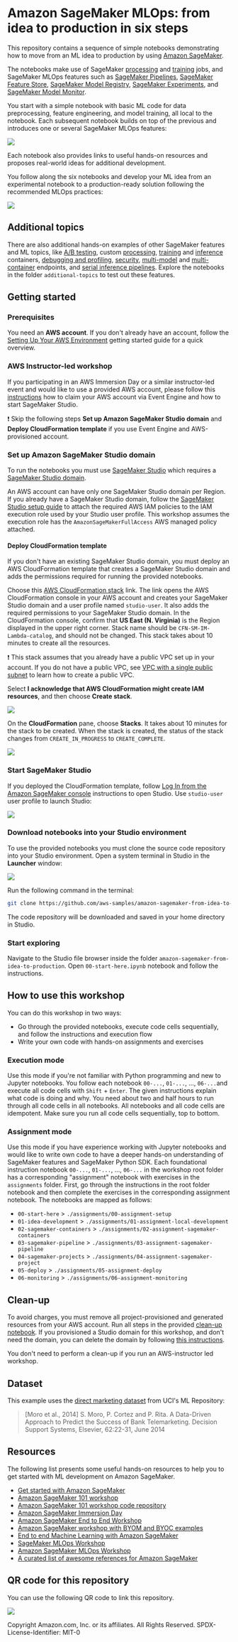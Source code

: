 # Amazon SageMaker MLOps: from idea to production in six steps
This repository contains a sequence of simple notebooks demonstrating how to move from an ML idea to production by using [Amazon SageMaker](https://aws.amazon.com/sagemaker).

The notebooks make use of SageMaker [processing](https://docs.aws.amazon.com/sagemaker/latest/dg/processing-job.html) and [training](https://docs.aws.amazon.com/sagemaker/latest/dg/train-model.html) jobs, and SageMaker MLOps features such as [SageMaker Pipelines](https://aws.amazon.com/sagemaker/pipelines/), [SageMaker Feature Store](https://aws.amazon.com/sagemaker/feature-store/), [SageMaker Model Registry](https://docs.aws.amazon.com/sagemaker/latest/dg/model-registry.html), [SageMaker Experiments](https://docs.aws.amazon.com/sagemaker/latest/dg/experiments.html), and [SageMaker Model Monitor](https://aws.amazon.com/sagemaker/model-monitor/).

You start with a simple notebook with basic ML code for data preprocessing, feature engineering, and model training, all local to the notebook. Each subsequent notebook builds on top of the previous and introduces one or several SageMaker MLOps features:

![](img/sagemaker-mlops-building-blocks.png)

Each notebook also provides links to useful hands-on resources and proposes real-world ideas for additional development.

You follow along the six notebooks and develop your ML idea from an experimental notebook to a production-ready solution following the recommended MLOps practices:

![](img/six-steps.png)

## Additional topics
There are also additional hands-on examples of other SageMaker features and ML topics, like [A/B testing](https://docs.aws.amazon.com/sagemaker/latest/dg/model-validation.html), custom [processing](https://docs.aws.amazon.com/sagemaker/latest/dg/build-your-own-processing-container.html), [training](https://docs.aws.amazon.com/sagemaker/latest/dg/your-algorithms-training-algo.html) and [inference](https://docs.aws.amazon.com/sagemaker/latest/dg/your-algorithms-inference-main.html) containers, [debugging and profiling](https://docs.aws.amazon.com/sagemaker/latest/dg/train-debugger.html), [security](https://docs.aws.amazon.com/sagemaker/latest/dg/security.html), [multi-model](https://docs.aws.amazon.com/sagemaker/latest/dg/multi-model-endpoints.html) and [multi-container](https://docs.aws.amazon.com/sagemaker/latest/dg/multi-container-endpoints.html) endpoints, and [serial inference pipelines](https://docs.aws.amazon.com/sagemaker/latest/dg/inference-pipelines.html). Explore the notebooks in the folder `additional-topics` to test out these features.

## Getting started

### Prerequisites
You need an **AWS account**. If you don't already have an account, follow the [Setting Up Your AWS Environment](https://aws.amazon.com/getting-started/guides/setup-environment/) getting started guide for a quick overview.

### AWS Instructor-led workshop
If you participating in an AWS Immersion Day or a similar instructor-led event and would like to use a provided AWS account, please follow this [instructions](https://catalog.us-east-1.prod.workshops.aws/workshops/63069e26-921c-4ce1-9cc7-dd882ff62575/en-US/prerequisites/option1) how to claim your AWS account via Event Engine and how to start SageMaker Studio. 

❗ Skip the following steps **Set up Amazon SageMaker Studio domain** and **Deploy CloudFormation template** if you use Event Engine and AWS-provisioned account.

### Set up Amazon SageMaker Studio domain
To run the notebooks you must use [SageMaker Studio](https://aws.amazon.com/sagemaker/studio/) which requires a [SageMaker Studio domain](https://docs.aws.amazon.com/sagemaker/latest/dg/studio-entity-status.html).

An AWS account can have only one SageMaker Studio domain per Region. If you already have a SageMaker Studio domain, follow the [SageMaker Studio setup guide](https://aws.amazon.com/getting-started/hands-on/machine-learning-tutorial-set-up-sagemaker-studio-account-permissions/) to attach the required AWS IAM policies to the IAM execution role used by your Studio user profile. This workshop assumes the execution role has the `AmazonSageMakerFullAccess` AWS managed policy attached.

#### Deploy CloudFormation template
If you don't have an existing SageMaker Studio domain, you must deploy an AWS CloudFormation template that creates a SageMaker Studio domain and adds the permissions required for running the provided notebooks.

Choose this [AWS CloudFormation stack](https://us-east-1.console.aws.amazon.com/cloudformation/home?region=us-east-1#/stacks/quickcreate?templateURL=https://sagemaker-sample-files.s3.amazonaws.com/libraries/sagemaker-user-journey-tutorials/CFN-SM-IM-Lambda-catalog.yaml&stackName=CFN-SM-IM-Lambda-Catalog) link. The link opens the AWS CloudFormation console in your AWS account and creates your SageMaker Studio domain and a user profile named `studio-user`. It also adds the required permissions to your SageMaker Studio domain. In the CloudFormation console, confirm that **US East (N. Virginia)** is the Region displayed in the upper right corner. Stack name should be `CFN-SM-IM-Lambda-catalog`, and should not be changed. This stack takes about 10 minutes to create all the resources.

❗ This stack assumes that you already have a public VPC set up in your account. If you do not have a public VPC, see [VPC with a single public subnet](https://docs.aws.amazon.com/vpc/latest/userguide/VPC_Scenario1.html) to learn how to create a public VPC. 

Select **I acknowledge that AWS CloudFormation might create IAM resources**, and then choose **Create stack**.

![](img/cfn-ack.png)

On the **CloudFormation** pane, choose **Stacks**. It takes about 10 minutes for the stack to be created. When the stack is created, the status of the stack changes from `CREATE_IN_PROGRESS` to `CREATE_COMPLETE`. 

![](img/cfn-stack.png)

### Start SageMaker Studio
If you deployed the CloudFormation template, follow [Log In from the Amazon SageMaker console](https://docs.aws.amazon.com/sagemaker/latest/dg/notebooks-get-started.html) instructions to open Studio.
Use `studio-user` user profile to launch Studio:

![](img/launch-studio.png)

### Download notebooks into your Studio environment
To use the provided notebooks you must clone the source code repository into your Studio environment.
Open a system terminal in Studio in the **Launcher** window:

![](img/studio-system-terminal.png)

Run the following command in the terminal:
```sh
git clone https://github.com/aws-samples/amazon-sagemaker-from-idea-to-production.git
```

The code repository will be downloaded and saved in your home directory in Studio.

### Start exploring
Navigate to the Studio file browser inside the folder `amazon-sagemaker-from-idea-to-production`. Open `00-start-here.ipynb` notebook and follow the instructions.

## How to use this workshop
You can do this workshop in two ways:
- Go through the provided notebooks, execute code cells sequentially, and follow the instructions and execution flow
- Write your own code with hands-on assignments and exercises

### Execution mode
Use this mode if you're not familiar with Python programming and new to Jupyter notebooks. You follow each notebook `00-...`, `01-...`, ..., `06-...`and execute all code cells with `Shift` + `Enter`. The given instructions explain what code is doing and why. You need about two and half hours to run through all code cells in all notebooks. 
All notebooks and all code cells are idempotent. Make sure you run all code cells sequentially, top to bottom.

### Assignment mode
Use this mode if you have experience working with Jupyter notebooks and would like to write own code to have a deeper hands-on understanding of SageMaker features and SageMaker Python SDK.
Each foundational instruction notebook `00-...`, `01-...`, ..., `06-...` in the workshop root folder has a corresponding "assignment" notebook with exercises in the `assignments` folder. First, go through the instructions in the root folder notebook and then complete the exercises in the corresponding assignment notebook. The notebooks are mapped as follows:
- `00-start-here` > `./assignments/00-assignment-setup`
- `01-idea-development` > `./assignments/01-assignment-local-development`
- `02-sagemaker-containers` > `./assignments/02-assignment-sagemaker-containers`
- `03-sagemaker-pipeline` > `./assignments/03-assignment-sagemaker-pipeline`
- `04-sagemaker-projects` > `./assignments/04-assignment-sagemaker-project`
- `05-deploy` > `./assignments/05-assignment-deploy`
- `06-monitoring` > `./assignments/06-assignment-monitoring`

## Clean-up
To avoid charges, you must remove all project-provisioned and generated resources from your AWS account. 
Run all steps in the provided [clean-up notebook](99-clean-up.ipynb).
If you provisioned a Studio domain for this workshop, and don't need the domain, you can delete the domain by following [this instructions](https://docs.aws.amazon.com/sagemaker/latest/dg/gs-studio-delete-domain.html).

You don't need to perform a clean-up if you run an AWS-instructor led workshop.

## Dataset
This example uses the [direct marketing dataset](https://archive.ics.uci.edu/ml/datasets/bank+marketing) from UCI's ML Repository:
> [Moro et al., 2014] S. Moro, P. Cortez and P. Rita. A Data-Driven Approach to Predict the Success of Bank Telemarketing. Decision Support Systems, Elsevier, 62:22-31, June 2014

## Resources
The following list presents some useful hands-on resources to help you to get started with ML development on Amazon SageMaker.

- [Get started with Amazon SageMaker](https://aws.amazon.com/sagemaker/getting-started/)
- [Amazon SageMaker 101 workshop](https://catalog.us-east-1.prod.workshops.aws/workshops/0c6b8a23-b837-4e0f-b2e2-4a3ffd7d645b/en-US)
- [Amazon SageMaker 101 workshop code repository](https://github.com/aws-samples/sagemaker-101-workshop)
- [Amazon SageMaker Immersion Day](https://catalog.us-east-1.prod.workshops.aws/workshops/63069e26-921c-4ce1-9cc7-dd882ff62575/en-US)
- [Amazon SageMaker End to End Workshop](https://github.com/aws-samples/sagemaker-end-to-end-workshop)
- [Amazon SageMaker workshop with BYOM and BYOC examples](https://sagemaker-workshop.com/)
- [End to end Machine Learning with Amazon SageMaker](https://github.com/aws-samples/amazon-sagemaker-build-train-deploy)
- [SageMaker MLOps Workshop](https://catalog.us-east-1.prod.workshops.aws/workshops/1bb7ba03-e533-464f-8726-91a74513b1a1/en-US)
- [Amazon SageMaker MLOps Workshop](https://catalog.us-east-1.prod.workshops.aws/workshops/7acdc7d8-0ac0-44de-bd9b-e3407147a59c/en-US)
- [A curated list of awesome references for Amazon SageMaker](https://github.com/aws-samples/awesome-sagemaker)

## QR code for this repository
You can use the following QR code to link this repository.

![](img/github-repo-qrcode.png)

Copyright Amazon.com, Inc. or its affiliates. All Rights Reserved.
SPDX-License-Identifier: MIT-0
